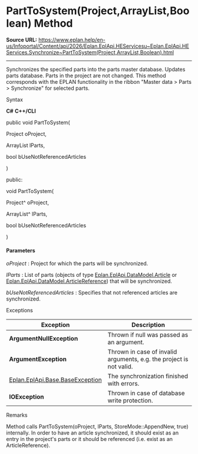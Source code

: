 # PartToSystem(Project,ArrayList,Boolean) Method

**Source URL:** https://www.eplan.help/en-us/Infoportal/Content/api/2026/Eplan.EplApi.HEServicesu~Eplan.EplApi.HEServices.Synchronize~PartToSystem(Project,ArrayList,Boolean).html

---

Synchronizes the specified parts into the parts master database. Updates parts database. Parts in the project are not changed. This method corresponds with the EPLAN functionality in the ribbon "Master data \> Parts \> Synchronize" for selected parts.

Syntax

**C#**
**C++/CLI**


public void PartToSystem( 

   Project oProject,

   ArrayList lParts,

   bool bUseNotReferencedArticles

)

public:

void PartToSystem( 

   Project^ oProject,

   ArrayList^ lParts,

   bool bUseNotReferencedArticles

)


#### Parameters

*oProject*
:   Project for which the parts will be synchronized.

*lParts*
:   List of parts (objects of type [Eplan.EplApi.DataModel.Article](Eplan.EplApi.DataModelu~Eplan.EplApi.DataModel.Article.html) or [Eplan.EplApi.DataModel.ArticleReference](Eplan.EplApi.DataModelu~Eplan.EplApi.DataModel.ArticleReference.html)) that will be synchronized.

*bUseNotReferencedArticles*
:   Specifies that not referenced articles are synchronized.

Exceptions

| Exception | Description |
| --- | --- |
| **ArgumentNullException** | Thrown if null was passed as an argument. |
| **ArgumentException** | Thrown in case of invalid arguments, e.g. the project is not valid. |
| [Eplan.EplApi.Base.BaseException](Eplan.EplApi.Baseu~Eplan.EplApi.Base.BaseException.html) | The synchronization finished with errors. |
| **IOException** | Thrown in case of database write protection. |

Remarks

Method calls PartToSystem(oProject, lParts, StoreMode::AppendNew, true) internally. In order to have an article synchronized, it should exist as an entry in the project's parts or it should be referenced (i.e. exist as an ArticleReference).
